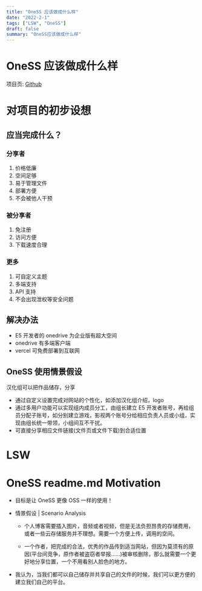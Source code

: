 ```yaml
---
title: "OneSS 应该做成什么样"
date: "2022-2-1"
tags: ["LSW", "OneSS"]
draft: false
summary: "OneSS应该做成什么样"
---
```


# OneSS 应该做成什么样

项目页: [Github](https://github.com/Tualin14/OneSS)

# 对项目的初步设想

## 应当完成什么？

### 分享者

1. 价格低廉
2. 空间足够
3. 易于管理文件
4. 部署方便
5. 不会被他人干预

### 被分享者

1. 免注册
2. 访问方便
3. 下载速度合理

### 更多

1. 可自定义主题
2. 多端支持
3. API 支持
4. 不会出现泄权等安全问题

## 解决办法

- E5 开发者的 onedrive 为企业版有超大空间
- onedrive 有多端客户端
- vercel 可免费部署到互联网

## OneSS 使用情景假设

汉化组可以把作品储存，分享

- 通过自定义设置完成对网站的个性化，如添加汉化组介绍，logo
- 通过多用户功能可以实现组内成员分工，由组长建立 E5 开发者账号，再给组员分配子账号，如分别建立游戏，影视两个账号分给相应负责人员或小组，实现由组长统一带领，小组间互不干扰。
- 可直接分享相应文件链接(文件页或文件下载)到合适位置

# LSW


# OneSS readme.md Motivation

- 目标是让 OneSS 更像 OSS 一样的使用！

- 情景假设 | Scenario Analysis

    - 个人博客需要插入图片，音频或者视频，但是无法负担昂贵的存储费用，或者一些云存储服务并不理想。需要一个方便上传，调用的空间。

    - 一个作者，把完成的合法，优秀的作品传到适当网站，但因为莫须有的原因(平台间竞争，原作者被盗窃者举报......)被审核删除，那么就需要一个更好地分享位置，一个不用看别人脸色的地方。

- 我认为，当我们都可以自己储存并共享自己的文件的时候，我们可以更方便的建立我们自己的平台。
